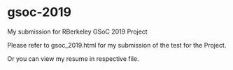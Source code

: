 # gsoc-2019
My submission for RBerkeley GSoC 2019 Project

Please refer to gsoc_2019.html for my submission of the test for the Project.

Or you can view my resume in respective file.
